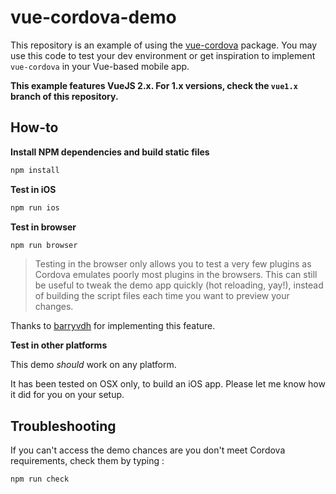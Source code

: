 # vue-cordova-demo

This repository is an example of using the [vue-cordova](https://www.npmjs.com/package/vue-cordova) package. You may use this code to test your dev environment or get inspiration to implement `vue-cordova` in your Vue-based mobile app.

**This example features VueJS 2.x. For 1.x versions, check the `vue1.x` branch of this repository.**

## How-to

**Install NPM dependencies and build static files**

``` bash
npm install
```

**Test in iOS**

``` bash
npm run ios
```

**Test in browser**

``` bash
npm run browser
```

> Testing in the browser only allows you to test a very few plugins as Cordova emulates poorly most plugins in the browsers. This can still be useful to tweak the demo app quickly (hot reloading, yay!), instead of building the script files each time you want to preview your changes.

Thanks to [barryvdh](https://github.com/barryvdh) for implementing this feature.

**Test in other platforms**

This demo *should* work on any platform.

It has been tested on OSX only, to build an iOS app. Please let me know how it did for you on your setup.

## Troubleshooting

If you can't access the demo chances are you don't meet Cordova requirements, check them by typing :

``` bash
npm run check
```
